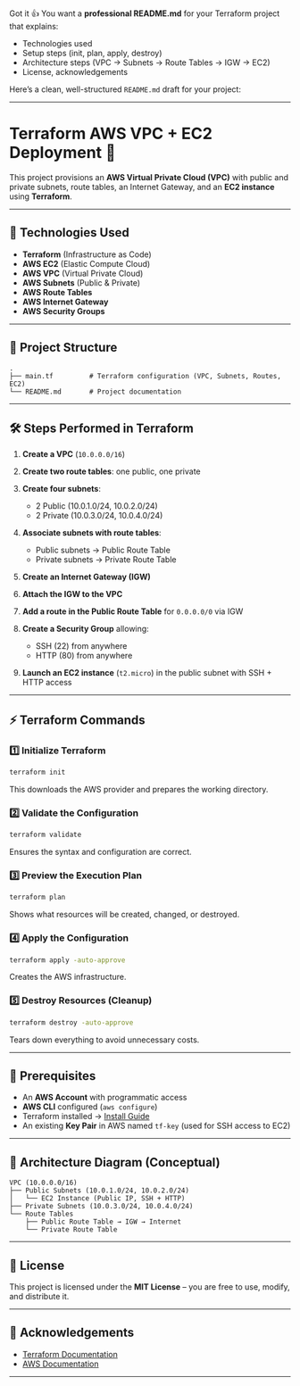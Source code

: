 Got it 👍 You want a **professional README.md** for your Terraform project that explains:

* Technologies used
* Setup steps (init, plan, apply, destroy)
* Architecture steps (VPC → Subnets → Route Tables → IGW → EC2)
* License, acknowledgements

Here’s a clean, well-structured `README.md` draft for your project:

---

# Terraform AWS VPC + EC2 Deployment 🚀

This project provisions an **AWS Virtual Private Cloud (VPC)** with public and private subnets, route tables, an Internet Gateway, and an **EC2 instance** using **Terraform**.

---

## 📌 Technologies Used

* **Terraform** (Infrastructure as Code)
* **AWS EC2** (Elastic Compute Cloud)
* **AWS VPC** (Virtual Private Cloud)
* **AWS Subnets** (Public & Private)
* **AWS Route Tables**
* **AWS Internet Gateway**
* **AWS Security Groups**

---

## 📂 Project Structure

```
.
├── main.tf         # Terraform configuration (VPC, Subnets, Routes, EC2)
└── README.md       # Project documentation
```

---

## 🛠️ Steps Performed in Terraform

1. **Create a VPC** (`10.0.0.0/16`)
2. **Create two route tables**: one public, one private
3. **Create four subnets**:

   * 2 Public (10.0.1.0/24, 10.0.2.0/24)
   * 2 Private (10.0.3.0/24, 10.0.4.0/24)
4. **Associate subnets with route tables**:

   * Public subnets → Public Route Table
   * Private subnets → Private Route Table
5. **Create an Internet Gateway (IGW)**
6. **Attach the IGW to the VPC**
7. **Add a route in the Public Route Table** for `0.0.0.0/0` via IGW
8. **Create a Security Group** allowing:

   * SSH (22) from anywhere
   * HTTP (80) from anywhere
9. **Launch an EC2 instance** (`t2.micro`) in the public subnet with SSH + HTTP access

---

## ⚡ Terraform Commands

### 1️⃣ Initialize Terraform

```sh
terraform init
```

This downloads the AWS provider and prepares the working directory.

### 2️⃣ Validate the Configuration

```sh
terraform validate
```

Ensures the syntax and configuration are correct.

### 3️⃣ Preview the Execution Plan

```sh
terraform plan
```

Shows what resources will be created, changed, or destroyed.

### 4️⃣ Apply the Configuration

```sh
terraform apply -auto-approve
```

Creates the AWS infrastructure.

### 5️⃣ Destroy Resources (Cleanup)

```sh
terraform destroy -auto-approve
```

Tears down everything to avoid unnecessary costs.

---

## 🔑 Prerequisites

* An **AWS Account** with programmatic access
* **AWS CLI** configured (`aws configure`)
* Terraform installed → [Install Guide](https://developer.hashicorp.com/terraform/tutorials/aws-get-started/install-cli)
* An existing **Key Pair** in AWS named `tf-key` (used for SSH access to EC2)

---

## 📸 Architecture Diagram (Conceptual)

```
VPC (10.0.0.0/16)
├── Public Subnets (10.0.1.0/24, 10.0.2.0/24)
│   └── EC2 Instance (Public IP, SSH + HTTP)
├── Private Subnets (10.0.3.0/24, 10.0.4.0/24)
└── Route Tables
    ├── Public Route Table → IGW → Internet
    └── Private Route Table
```

---

## 📜 License

This project is licensed under the **MIT License** – you are free to use, modify, and distribute it.

---

## 🙏 Acknowledgements

* [Terraform Documentation](https://developer.hashicorp.com/terraform/docs)
* [AWS Documentation](https://docs.aws.amazon.com/)

---

